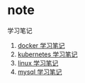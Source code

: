 # note
学习笔记

1. [docker 学习笔记](docker)
2. [kubernetes 学习笔记](kubernetes)
3. [linux 学习笔记](linux)
4. [mysql 学习笔记](mysql)
